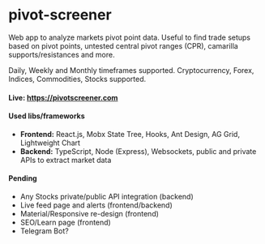 # pivot-screener
Web app to analyze markets pivot point data. Useful to find trade setups based on pivot points, untested central pivot ranges (CPR), camarilla supports/resistances and more. 

Daily, Weekly and Monthly timeframes supported.
Cryptocurrency, Forex, Indices, Commodities, Stocks supported.

#### Live: https://pivotscreener.com

#### Used libs/frameworks
- **Frontend:** React.js, Mobx State Tree, Hooks, Ant Design, AG Grid, Lightweight Chart
- **Backend:** TypeScript, Node (Express), Websockets, public and private APIs to extract market data

#### Pending
- Any Stocks private/public API integration (backend)
- Live feed page and alerts (frontend/backend)
- Material/Responsive re-design (frontend)
- SEO/Learn page (frontend)
- Telegram Bot?
